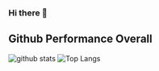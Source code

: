 ### Hi there 👋
## Github Performance Overall

![github stats](https://github-readme-stats.vercel.app/api?username=daniellumbantobing&show_icons=true)
![Top Langs](https://github-readme-stats.vercel.app/api/top-langs/?username=daniellumbantobing&theme=vue)
<!--
**daniellumbantobing/daniellumbantobing** is a ✨ _special_ ✨ repository because its `README.md` (this file) appears on your GitHub profile.

Here are some ideas to get you started:

- 🔭 I’m currently working on ...
- 🌱 I’m currently learning ...
- 👯 I’m looking to collaborate on ...
- 🤔 I’m looking for help with ...
- 💬 Ask me about ...
- 📫 How to reach me: ...
- 😄 Pronouns: ...
- ⚡ Fun fact: ...
-->
